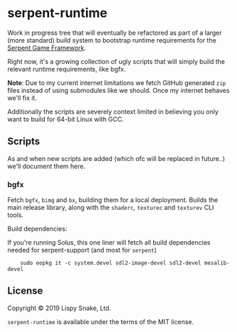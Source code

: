 # serpent-runtime

Work in progress tree that will eventually be refactored as part of a
larger (more standard) build system to bootstrap runtime requirements
for the [Serpent Game Framework](https://github.com/lispysnake/serpent).

Right now, it's a growing collection of ugly scripts that will simply
build the relevant runtime requirements, like bgfx.

**Note**: Due to my current internet limitations we fetch GitHub generated
`zip` files instead of using submodules like we should. Once my internet
behaves we'll fix it.

Additionally the scripts are severely context limited in believing you
only want to build for 64-bit Linux with GCC.

## Scripts

As and when new scripts are added (which ofc will be replaced in future..)
we'll document them here.

### bgfx

Fetch `bgfx`, `bimg` and `bx`, building them for a local deployment. Builds
the main release library, along with the `shaderc`, `texturec` and `texturev`
CLI tools.

Build dependencies:

If you're running Solus, this one liner will fetch all build dependencies
needed for serpent-support (and most for `serpent`)

        sudo eopkg it -c system.devel sdl2-image-devel sdl2-devel mesalib-devel


## License

Copyright © 2019 Lispy Snake, Ltd.

`serpent-runtime` is available under the terms of the MIT license.
